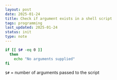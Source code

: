 ```yaml
---
layout: post
date: 2025-01-24
title: Check if argument exists in a shell script
tags: programming
last_updated: 2025-01-24
status: init
type: note
---
```


```bash
if [[ $# -eq 0 ]]
  then
    echo "No arguments supplied"
fi
```

`$#` = number of arguments passed to the script
